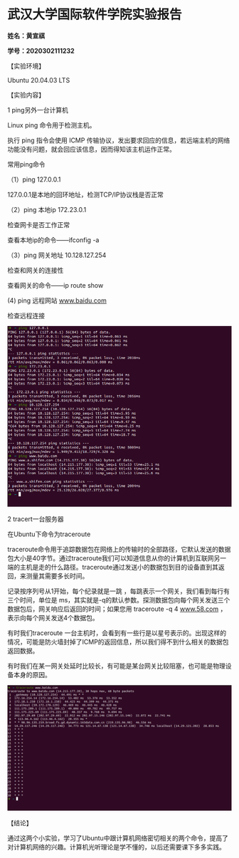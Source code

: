 # 武汉大学国际软件学院实验报告

**姓名：黄宣祺**

**学号：2020302111232**

【实验环境】

Ubuntu 20.04.03 LTS

【实验内容】

1 ping另外一台计算机

Linux ping 命令用于检测主机。

执行 ping 指令会使用 ICMP 传输协议，发出要求回应的信息，若远端主机的网络功能没有问题，就会回应该信息，因而得知该主机运作正常。

常用ping命令

（1）ping 127.0.0.1 

127.0.0.1是本地的回环地址，检测TCP/IP协议栈是否正常

（2）ping 本地ip 172.23.0.1

检查网卡是否工作正常

查看本地ip的命令——ifconfig -a

（3）ping 网关地址 10.128.127.254

检查和网关的连接性

查看网关的命令——ip route show

(4) ping 远程网站 www.baidu.com

检查远程连接

![ping](ping.png)

2 tracert一台服务器

在Ubuntu下命令为traceroute

traceroute命令用于追踪数据包在网络上的传输时的全部路径，它默认发送的数据包大小是40字节。通过traceroute我们可以知道信息从你的计算机到互联网另一端的主机是走的什么路径。traceroute通过发送小的数据包到目的设备直到其返回，来测量其需要多长时间。

记录按序列号从1开始，每个纪录就是一跳 ，每跳表示一个网关，我们看到每行有三个时间，单位是 ms，其实就是-q的默认参数。探测数据包向每个网关发送三个数据包后，网关响应后返回的时间；如果您用 traceroute -q 4 www.58.com ，表示向每个网关发送4个数据包。

有时我们traceroute 一台主机时，会看到有一些行是以星号表示的。出现这样的情况，可能是防火墙封掉了ICMP的返回信息，所以我们得不到什么相关的数据包返回数据。

有时我们在某一网关处延时比较长，有可能是某台网关比较阻塞，也可能是物理设备本身的原因。

![traceroute](traceroute.png)

【结论】

通过这两个小实验，学习了Ubuntu中跟计算机网络密切相关的两个命令，提高了对计算机网络的兴趣。计算机光听理论是学不懂的，以后还需要课下多多实践。
